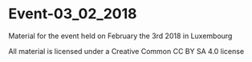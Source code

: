 # Event-03_02_2018
Material for the event held on February the 3rd 2018 in Luxembourg

All material is licensed under a Creative Common CC BY SA 4.0 license
